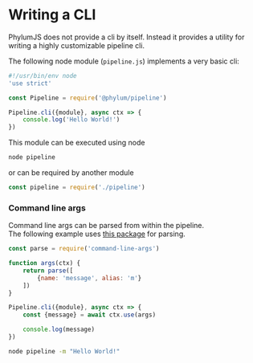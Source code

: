 # Writing a CLI
PhylumJS does not provide a cli by itself. Instead it provides a utility for writing a highly customizable pipeline cli.<br>

The following node module (`pipeline.js`) implements a very basic cli:
```js
#!/usr/bin/env node
'use strict'

const Pipeline = require('@phylum/pipeline')

Pipeline.cli({module}, async ctx => {
	console.log('Hello World!')
})
```
This module can be executed using node
```bash
node pipeline
```
or can be required by another module
```js
const pipeline = require('./pipeline')
```

### Command line args
Command line args can be parsed from within the pipeline.<br>
The following example uses [this package](https://www.npmjs.com/package/command-line-args) for parsing.
```js
const parse = require('command-line-args')

function args(ctx) {
	return parse([
		{name: 'message', alias: 'm'}
	])
}

Pipeline.cli({module}, async ctx => {
	const {message} = await ctx.use(args)

	console.log(message)
})
```

```bash
node pipeline -m "Hello World!"
```
